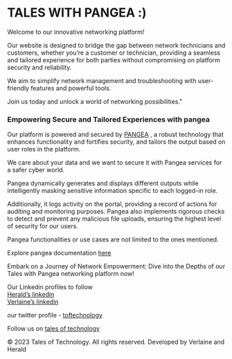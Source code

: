 <h1 class="code-line" data-line-start=0 data-line-end=1 ><a id="__TALES_WITH_PANGEA____0"></a><strong>TALES WITH PANGEA :)</strong></h1>
<p class="has-line-data" data-line-start="2" data-line-end="3">Welcome to our innovative networking platform!</p>
<p class="has-line-data" data-line-start="4" data-line-end="5">Our website is designed to bridge the gap between network technicians and customers, whether you’re a customer or technician, providing a seamless and tailored experience for both parties without compromising on platform security and reliability.</p>
<p class="has-line-data" data-line-start="6" data-line-end="7">We aim to simplify network management and troubleshooting with user-friendly features and powerful tools.</p>
<p class="has-line-data" data-line-start="8" data-line-end="9">Join us today and unlock a world of networking possibilities.&quot;</p>
<h3 class="code-line" data-line-start=10 data-line-end=11 ><a id="__Empowering_Secure_and_Tailored_Experiences_with_pangea___10"></a><strong>Empowering Secure and Tailored Experiences with pangea</strong></h3>
<p class="has-line-data" data-line-start="12" data-line-end="13">Our platform is powered and secured by <a href="https://pangea.cloud/">PANGEA</a> , a robust technology that enhances functionality and fortifies security, and tailors the output based on user roles in the platform.</p>
<p class="has-line-data" data-line-start="14" data-line-end="15">We care about your data and we want to secure it with Pangea services for a safer cyber world.</p>
<p class="has-line-data" data-line-start="16" data-line-end="17">Pangea dynamically generates and displays different outputs while intelligently masking sensitive information specific to each logged-in role.</p>
<p class="has-line-data" data-line-start="18" data-line-end="19">Additionally, it logs activity on the portal, providing a record of actions for auditing and monitoring purposes. Pangea also implements rigorous checks to detect and prevent any malicious file uploads, ensuring the highest level of security for our users.</p>
<p class="has-line-data" data-line-start="20" data-line-end="21">Pangea functionalities or use cases are not limited to the ones mentioned.</p>
<p class="has-line-data" data-line-start="22" data-line-end="23">Explore pangea documentation <a href="https://pangea.cloud/docs/">here</a></p>
<p class="has-line-data" data-line-start="24" data-line-end="25">Embark on a Journey of Network Empowerment: Dive into the Depths of our Tales with Pangea networking platform now!</p>
<p class="has-line-data" data-line-start="26" data-line-end="29">Our Linkedin profiles to follow<br>
<a href="https://linkedin.com/in/herald126/">Herald’s linkedin</a><br>
<a href="https://www.linkedin.com/in/verlaine-j-muhungu-363507b2/">Verlaine’s linkedin</a></p>
<p class="has-line-data" data-line-start="30" data-line-end="31">our twitter profile - <a href="https://twitter.com/toftechnology">toftechnology</a></p>
<p class="has-line-data" data-line-start="32" data-line-end="33">Follow us on <a href="https://talesoftechnology.github.io">tales of technology</a></p>
<p class="has-line-data" data-line-start="34" data-line-end="35">© 2023 Tales of Technology. All rights reserved. Developed by Verlaine and Herald</p>





